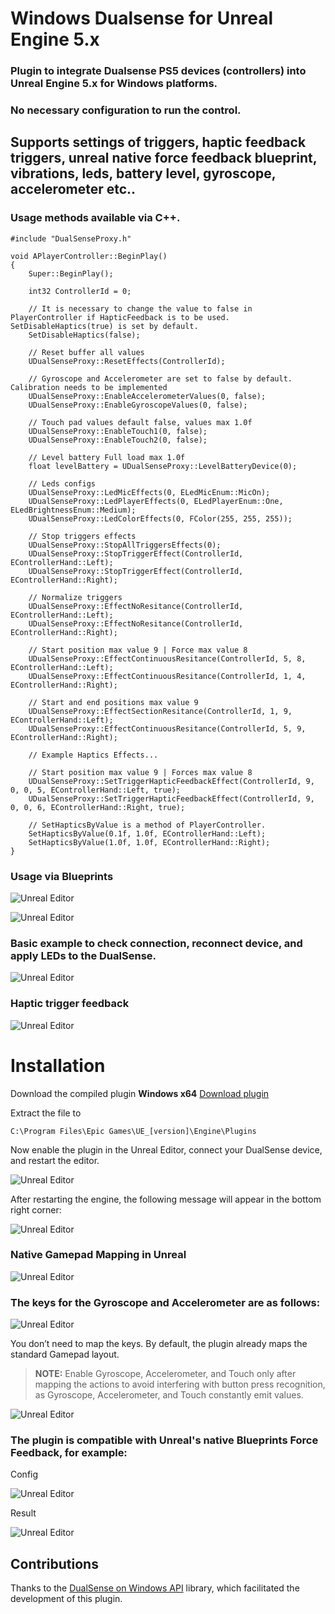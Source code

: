 # Windows Dualsense for Unreal Engine 5.x

### Plugin to integrate Dualsense PS5 devices (controllers) into Unreal Engine 5.x for Windows platforms.

### No necessary configuration to run the control.

## Supports settings of triggers, haptic feedback triggers, unreal native force feedback blueprint, vibrations, leds, battery level, gyroscope, accelerometer etc..

### Usage methods available via C++.

```
#include "DualSenseProxy.h"

void APlayerController::BeginPlay()
{
    Super::BeginPlay();
	
    int32 ControllerId = 0; 
    
    // It is necessary to change the value to false in PlayerController if HapticFeedback is to be used. SetDisableHaptics(true) is set by default.
    SetDisableHaptics(false);

    // Reset buffer all values 
    UDualSenseProxy::ResetEffects(ControllerId);
    
    // Gyroscope and Accelerometer are set to false by default. Calibration needs to be implemented
    UDualSenseProxy::EnableAccelerometerValues(0, false);
    UDualSenseProxy::EnableGyroscopeValues(0, false);

    // Touch pad values default false, values max 1.0f
    UDualSenseProxy::EnableTouch1(0, false);
    UDualSenseProxy::EnableTouch2(0, false);

    // Level battery Full load max 1.0f 
    float levelBattery = UDualSenseProxy::LevelBatteryDevice(0);

    // Leds configs
    UDualSenseProxy::LedMicEffects(0, ELedMicEnum::MicOn);
    UDualSenseProxy::LedPlayerEffects(0, ELedPlayerEnum::One, ELedBrightnessEnum::Medium);
    UDualSenseProxy::LedColorEffects(0, FColor(255, 255, 255));

    // Stop triggers effects
    UDualSenseProxy::StopAllTriggersEffects(0);
    UDualSenseProxy::StopTriggerEffect(ControllerId, EControllerHand::Left);
    UDualSenseProxy::StopTriggerEffect(ControllerId, EControllerHand::Right);

    // Normalize triggers
    UDualSenseProxy::EffectNoResitance(ControllerId, EControllerHand::Left);
    UDualSenseProxy::EffectNoResitance(ControllerId, EControllerHand::Right);

    // Start position max value 9 | Force max value 8
    UDualSenseProxy::EffectContinuousResitance(ControllerId, 5, 8, EControllerHand::Left); 
    UDualSenseProxy::EffectContinuousResitance(ControllerId, 1, 4, EControllerHand::Right);

    // Start and end positions max value 9
    UDualSenseProxy::EffectSectionResitance(ControllerId, 1, 9, EControllerHand::Left); 
    UDualSenseProxy::EffectContinuousResitance(ControllerId, 5, 9, EControllerHand::Right);

    // Example Haptics Effects...

    // Start position max value 9 | Forces max value 8 
    UDualSenseProxy::SetTriggerHapticFeedbackEffect(ControllerId, 9, 0, 0, 5, EControllerHand::Left, true);
    UDualSenseProxy::SetTriggerHapticFeedbackEffect(ControllerId, 9, 0, 0, 6, EControllerHand::Right, true);

    // SetHapticsByValue is a method of PlayerController.
    SetHapticsByValue(0.1f, 1.0f, EControllerHand::Left);
    SetHapticsByValue(1.0f, 1.0f, EControllerHand::Right);
}

```

### Usage via Blueprints

![Unreal Editor](https://github.com/rafaelvaloto/WindowsDualsenseUnreal/blob/master/Images/Metodos.gif)

![Unreal Editor](https://github.com/rafaelvaloto/WindowsDualsenseUnreal/blob/master/Images/Usage.gif)

### Basic example to check connection, reconnect device, and apply LEDs to the DualSense.

![Unreal Editor](https://github.com/rafaelvaloto/WindowsDualsenseUnreal/blob/master/Images/ExampleBasic.png)

### Haptic trigger feedback

![Unreal Editor](https://github.com/rafaelvaloto/WindowsDualsenseUnreal/blob/master/Images/haptic1.png)

# Installation
Download the compiled plugin **Windows x64**
[Download plugin](https://github.com/rafaelvaloto/WindowsDualsenseUnreal/blob/master/WindowsDualsense_ds5w.zip)

Extract the file to

```C:\Program Files\Epic Games\UE_[version]\Engine\Plugins```

Now enable the plugin in the Unreal Editor, connect your DualSense device, and restart the editor.

![Unreal Editor](https://github.com/rafaelvaloto/WindowsDualsenseUnreal/blob/master/Images/Install.gif)


After restarting the engine, the following message will appear in the bottom right corner:

![Unreal Editor](https://github.com/rafaelvaloto/WindowsDualsenseUnreal/blob/master/Images/IsConnection.png)

### Native Gamepad Mapping in Unreal

![Unreal Editor](https://github.com/rafaelvaloto/WindowsDualsenseUnreal/blob/master/Images/Buttons.gif)

### The keys for the Gyroscope and Accelerometer are as follows:

![Unreal Editor](https://github.com/rafaelvaloto/WindowsDualsenseUnreal/blob/master/Images/GyroscopeBTN.gif)

You don’t need to map the keys. By default, the plugin already maps the standard Gamepad layout.

> **NOTE:** Enable Gyroscope, Accelerometer, and Touch only after mapping the actions to avoid interfering with button press recognition, as Gyroscope, Accelerometer, and Touch constantly emit values.


![Unreal Editor](https://github.com/rafaelvaloto/WindowsDualsenseUnreal/blob/master/Images/Mapp.gif)

### The plugin is compatible with Unreal's native Blueprints Force Feedback, for example:

Config

![Unreal Editor](https://github.com/rafaelvaloto/WindowsDualsenseUnreal/blob/master/Images/Feedback.png)

Result

![Unreal Editor](https://github.com/rafaelvaloto/WindowsDualsenseUnreal/blob/master/Images/DS_Led.jpg)


## Contributions

Thanks to the [DualSense on Windows API](https://github.com/Ohjurot/DualSense-Windows) library, which facilitated the development of this plugin.
